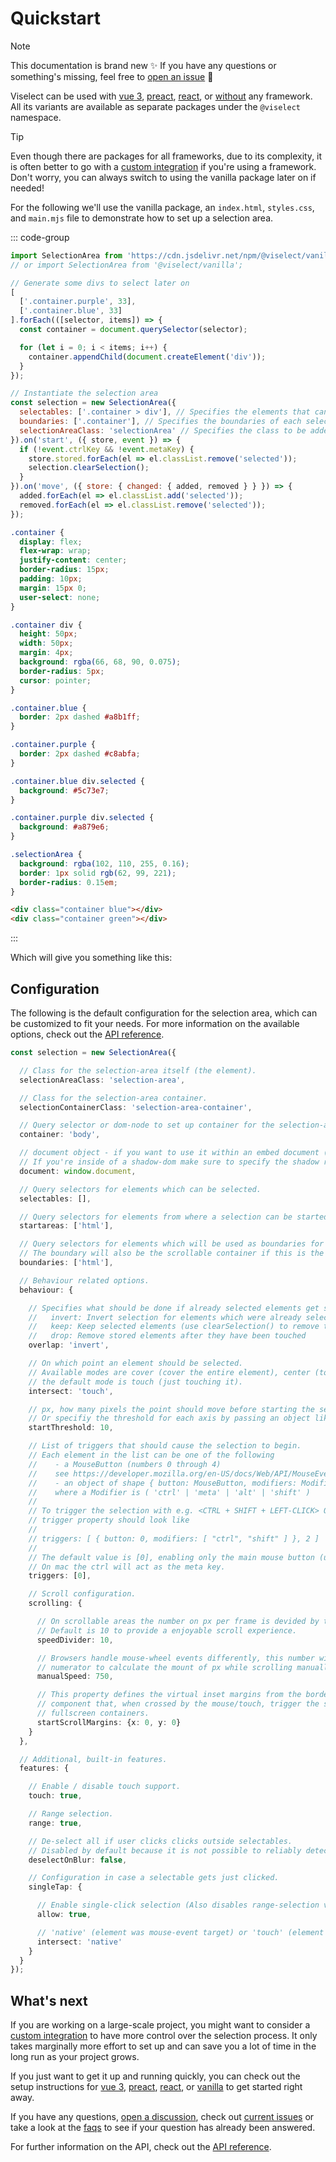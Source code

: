 # Quickstart

> [!NOTE]
> This documentation is brand new ✨
> If you have any questions or something's missing, feel free to [open an issue](https://github.com/simonwep/viselect/issues) 💖

Viselect can be used with [vue 3](./frameworks/vue.md), [preact](./frameworks/preact.md), [react](./frameworks/react.md), or [without](./frameworks/vanilla.md) any framework.
All its variants are available as separate packages under the `@viselect` namespace.

> [!TIP]
> Even though there are packages for all frameworks, due to its complexity, it is often better to go with a [custom integration](./custom-integration.md) if you're using a framework.
> Don't worry, you can always switch to using the vanilla package later on if needed!

For the following we'll use the vanilla package, an `index.html`, `styles.css`, and `main.mjs` file to demonstrate how to set up a selection area.

::: code-group

```js [main.mjs]
import SelectionArea from 'https://cdn.jsdelivr.net/npm/@viselect/vanilla/dist/viselect.mjs';
// or import SelectionArea from '@viselect/vanilla';

// Generate some divs to select later on
[
  ['.container.purple', 33],
  ['.container.blue', 33]
].forEach(([selector, items]) => {
  const container = document.querySelector(selector);

  for (let i = 0; i < items; i++) {
    container.appendChild(document.createElement('div'));
  }
});

// Instantiate the selection area
const selection = new SelectionArea({
  selectables: ['.container > div'], // Specifies the elements that can be selected
  boundaries: ['.container'], // Specifies the boundaries of each selection
  selectionAreaClass: 'selectionArea' // Specifies the class to be added to the selection area
}).on('start', ({ store, event }) => {
  if (!event.ctrlKey && !event.metaKey) {
    store.stored.forEach(el => el.classList.remove('selected'));
    selection.clearSelection();
  }
}).on('move', ({ store: { changed: { added, removed } } }) => {
  added.forEach(el => el.classList.add('selected'));
  removed.forEach(el => el.classList.remove('selected'));
});
```

```css [styles.css]
.container {
  display: flex;
  flex-wrap: wrap;
  justify-content: center;
  border-radius: 15px;
  padding: 10px;
  margin: 15px 0;
  user-select: none;
}

.container div {
  height: 50px;
  width: 50px;
  margin: 4px;
  background: rgba(66, 68, 90, 0.075);
  border-radius: 5px;
  cursor: pointer;
}

.container.blue {
  border: 2px dashed #a8b1ff;
}

.container.purple {
  border: 2px dashed #c8abfa;
}

.container.blue div.selected {
  background: #5c73e7;
}

.container.purple div.selected {
  background: #a879e6;
}

.selectionArea {
  background: rgba(102, 110, 255, 0.16);
  border: 1px solid rgb(62, 99, 221);
  border-radius: 0.15em;
}
```

```html [index.html]
<div class="container blue"></div>
<div class="container green"></div>
```

:::

Which will give you something like this:

<div ref="container" :class="[$style.container, $style.purple]"/>
<div :class="[$style.container, $style.blue]"/>

<script setup>
import {useCssModule, onMounted, useTemplateRef} from 'vue';
import SelectionArea from '@viselect/vanilla';

const styles = useCssModule();
const container = useTemplateRef('container');
const { matches: mobile } = window.matchMedia('(max-width: 430px)');

onMounted(() => {
  const { width } = container.value.getBoundingClientRect();
  const boxes = 33;
  const rows = 3;
  const totalBoxMargin = 4 * 2 * (boxes / rows);
  const boxWidth = (width - 20 - 4 - totalBoxMargin) / ((boxes / rows));
  
  [[styles.purple, boxes], [styles.blue, boxes]].forEach(([selector, items]) => {
    const container = document.querySelector(`.${selector}`);
  
    for (let i = 0; i < items; i++) {
      const div = document.createElement('div');
      div.style.width = div.style.height = `${Math.floor(boxWidth)}px`;
      container.appendChild(div);
    }
  });

  const selection = new SelectionArea({
    selectables: [`.${styles.container} > div`],
    boundaries: [`.${styles.container}`],
    selectionAreaClass: styles.selectionArea
  }).on('start', ({ store, event }) => {
    if (!event.ctrlKey && !event.metaKey) {
      store.stored.forEach(el => el.classList.remove(styles.selected));
      selection.clearSelection();
    }
  }).on('move', ({ store: { changed: { added, removed } } }) => {
    added.forEach(el => el.classList.add(styles.selected));
    removed.forEach(el => el.classList.remove(styles.selected));
  }); 
});
</script>

<style module>
.container {
  display: flex;
  flex-wrap: wrap;
  justify-content: center;
  border-radius: 15px;
  padding: 10px;
  margin: 15px 0;
  user-select: none;
}

.container div {
  margin: 4px;
  background: rgba(66, 68, 90, 0.075);
  border-radius: 0.75vw;
  cursor: pointer;
}

.container.blue {
  border: 2px dashed var(--vp-c-indigo-1);
}

.container.purple {
  border: 2px dashed var(--vp-c-purple-1);
}

.container.blue div.selected {
  background: var(--vp-c-indigo-2);
}

.container.purple div.selected {
  background: var(--vp-c-purple-2);
}

.selectionArea {
  background: var(--vp-c-indigo-soft);
  border: 1px solid var(--vp-c-indigo-3);
  border-radius: 6px;
}
</style>

## Configuration

The following is the default configuration for the selection area, which can be customized to fit your needs.
For more information on the available options, check out the [API reference](./api-reference.md).

```ts
const selection = new SelectionArea({

  // Class for the selection-area itself (the element).
  selectionAreaClass: 'selection-area',

  // Class for the selection-area container.
  selectionContainerClass: 'selection-area-container',

  // Query selector or dom-node to set up container for the selection-area element.
  container: 'body',

  // document object - if you want to use it within an embed document (or iframe).
  // If you're inside of a shadow-dom make sure to specify the shadow root here.
  document: window.document,

  // Query selectors for elements which can be selected.
  selectables: [],

  // Query selectors for elements from where a selection can be started from.
  startareas: ['html'],

  // Query selectors for elements which will be used as boundaries for the selection.
  // The boundary will also be the scrollable container if this is the case.
  boundaries: ['html'],

  // Behaviour related options.
  behaviour: {

    // Specifies what should be done if already selected elements get selected again.
    //   invert: Invert selection for elements which were already selected
    //   keep: Keep selected elements (use clearSelection() to remove those)
    //   drop: Remove stored elements after they have been touched
    overlap: 'invert',

    // On which point an element should be selected.
    // Available modes are cover (cover the entire element), center (touch the center) or
    // the default mode is touch (just touching it).
    intersect: 'touch',

    // px, how many pixels the point should move before starting the selection (combined distance).
    // Or specifiy the threshold for each axis by passing an object like {x: <number>, y: <number>}.
    startThreshold: 10,

    // List of triggers that should cause the selection to begin.
    // Each element in the list can be one of the following
    //    - a MouseButton (numbers 0 through 4)
    //    see https://developer.mozilla.org/en-US/docs/Web/API/MouseEvent/button#value
    //    - an object of shape { button: MouseButton, modifiers: Modifier[] }
    //    where a Modifier is ( 'ctrl' | 'meta' | 'alt' | 'shift' )
    //
    // To trigger the selection with e.g. <CTRL + SHIFT + LEFT-CLICK> OR <RIGHT-CLICK> the
    // trigger property should look like
    //
    // triggers: [ { button: 0, modifiers: [ "ctrl", "shift" ] }, 2 ]
    // 
    // The default value is [0], enabling only the main mouse button (usually left click).
    // On mac the ctrl will act as the meta key.
    triggers: [0],

    // Scroll configuration.
    scrolling: {

      // On scrollable areas the number on px per frame is devided by this amount.
      // Default is 10 to provide a enjoyable scroll experience.
      speedDivider: 10,

      // Browsers handle mouse-wheel events differently, this number will be used as 
      // numerator to calculate the mount of px while scrolling manually: manualScrollSpeed / scrollSpeedDivider.
      manualSpeed: 750,

      // This property defines the virtual inset margins from the borders of the container
      // component that, when crossed by the mouse/touch, trigger the scrolling. Useful for
      // fullscreen containers.
      startScrollMargins: {x: 0, y: 0}
    }
  },

  // Additional, built-in features.
  features: {

    // Enable / disable touch support.
    touch: true,

    // Range selection.
    range: true,

    // De-select all if user clicks clicks outside selectables.
    // Disabled by default because it is not possible to reliably detect if the user clicked on a scrollbar.
    deselectOnBlur: false,

    // Configuration in case a selectable gets just clicked.
    singleTap: {

      // Enable single-click selection (Also disables range-selection via shift + ctrl).
      allow: true,

      // 'native' (element was mouse-event target) or 'touch' (element visually touched).
      intersect: 'native'
    }
  }
});
```

## What's next

If you are working on a large-scale project, you might want to consider a [custom integration](./custom-integration.md) to have more control over the selection process.
It only takes marginally more effort to set up and can save you a lot of time in the long run as your project grows.

If you just want to get it up and running quickly, you can check out the setup instructions for [vue 3](./frameworks/vue.md), [preact](./frameworks/preact.md), [react](./frameworks/react.md), or [vanilla](./frameworks/vanilla.md) to get started right away.

If you have any questions, [open a discussion](https://github.com/simonwep/viselect/discussions), check out [current issues](https://github.com/simonwep/viselect/issues) or take a look at the [faqs](./faq.md) to see if your question has already been answered.

For further information on the API, check out the [API reference](./api-reference.md).

